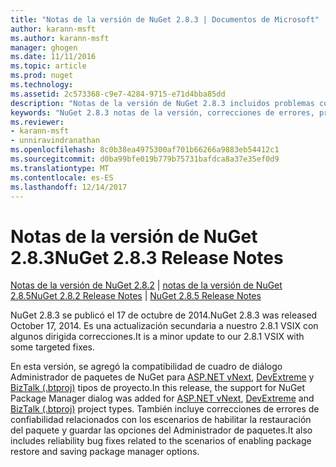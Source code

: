 ```yaml
---
title: "Notas de la versión de NuGet 2.8.3 | Documentos de Microsoft"
author: karann-msft
ms.author: karann-msft
manager: ghogen
ms.date: 11/11/2016
ms.topic: article
ms.prod: nuget
ms.technology: 
ms.assetid: 2c573368-c9e7-4284-9715-e71d4bba85dd
description: "Notas de la versión de NuGet 2.8.3 incluidos problemas conocidos, correcciones de errores, las funciones agregadas y dcr."
keywords: "NuGet 2.8.3 notas de la versión, correcciones de errores, problemas, conocidos agregan características, DCR"
ms.reviewer:
- karann-msft
- unniravindranathan
ms.openlocfilehash: 8c0b38ea4975300af701b66266a9883eb54412c1
ms.sourcegitcommit: d0ba99bfe019b779b75731bafdca8a37e35ef0d9
ms.translationtype: MT
ms.contentlocale: es-ES
ms.lasthandoff: 12/14/2017
---
```

# <a name="nuget-283-release-notes"></a><span data-ttu-id="37af6-104">Notas de la versión de NuGet 2.8.3</span><span class="sxs-lookup"><span data-stu-id="37af6-104">NuGet 2.8.3 Release Notes</span></span>

<span data-ttu-id="37af6-105">[Notas de la versión de NuGet 2.8.2](../release-notes/nuget-2.8.2.md) | [notas de la versión de NuGet 2.8.5](../release-notes/nuget-2.8.5.md)</span><span class="sxs-lookup"><span data-stu-id="37af6-105">[NuGet 2.8.2 Release Notes](../release-notes/nuget-2.8.2.md) | [NuGet 2.8.5 Release Notes](../release-notes/nuget-2.8.5.md)</span></span>

<span data-ttu-id="37af6-106">NuGet 2.8.3 se publicó el 17 de octubre de 2014.</span><span class="sxs-lookup"><span data-stu-id="37af6-106">NuGet 2.8.3 was released October 17, 2014.</span></span> <span data-ttu-id="37af6-107">Es una actualización secundaria a nuestro 2.8.1 VSIX con algunos dirigida correcciones.</span><span class="sxs-lookup"><span data-stu-id="37af6-107">It is a minor update to our 2.8.1 VSIX with some targeted fixes.</span></span>

<span data-ttu-id="37af6-108">En esta versión, se agregó la compatibilidad de cuadro de diálogo Administrador de paquetes de NuGet para [ASP.NET vNext](http://www.asp.net/vnext), [DevExtreme](http://js.devexpress.com/) y [BizTalk (.btproj)](http://msdn.microsoft.com/library/aa577497.aspx) tipos de proyecto.</span><span class="sxs-lookup"><span data-stu-id="37af6-108">In this release, the support for NuGet Package Manager dialog was added for [ASP.NET vNext](http://www.asp.net/vnext), [DevExtreme](http://js.devexpress.com/) and [BizTalk (.btproj)](http://msdn.microsoft.com/library/aa577497.aspx) project types.</span></span> <span data-ttu-id="37af6-109">También incluye correcciones de errores de confiabilidad relacionados con los escenarios de habilitar la restauración del paquete y guardar las opciones del Administrador de paquetes.</span><span class="sxs-lookup"><span data-stu-id="37af6-109">It also includes reliability bug fixes related to the scenarios of enabling package restore and saving package manager options.</span></span>
